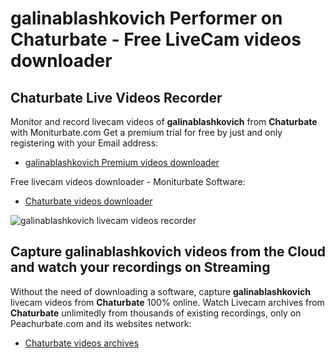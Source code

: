 # galinablashkovich Performer on Chaturbate - Free LiveCam videos downloader

## Chaturbate Live Videos Recorder

Monitor and record livecam videos of **galinablashkovich** from **Chaturbate** with Moniturbate.com
Get a premium trial for free by just and only registering with your Email address:
* [galinablashkovich Premium videos downloader](https://moniturbate.com/request-demo-licence-key.html)

Free livecam videos downloader - Moniturbate Software:
* [Chaturbate videos downloader](https://moniturbate.com/moniturbate-download-software.html)

![galinablashkovich livecam videos recorder](https://peachurnet.com/templates/moniturbate-software.png)


## Capture galinablashkovich videos from the Cloud and watch your recordings on Streaming

Without the need of downloading a software, capture **galinablashkovich** livecam videos from **Chaturbate** 100% online.
Watch Livecam archives from **Chaturbate** unlimitedly from thousands of existing recordings, only on Peachurbate.com and its websites network:
* [Chaturbate videos archives](https://peachurnet.com/)